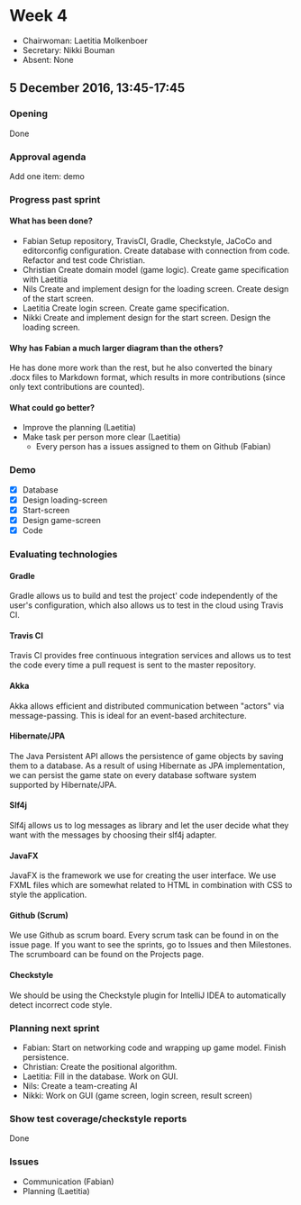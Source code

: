 # Week 4
- Chairwoman: Laetitia Molkenboer
- Secretary: Nikki Bouman
- Absent: None

## 5 December 2016, 13:45-17:45
### Opening
Done

### Approval agenda
Add one item: demo

### Progress past sprint
#### What has been done?
- Fabian
  Setup repository, TravisCI, Gradle, Checkstyle, JaCoCo and editorconfig 
  configuration. Create database with connection from code. Refactor and test
  code Christian.
- Christian
  Create domain model (game logic). Create game specification with Laetitia
- Nils
  Create and implement design for the loading screen. Create design of the 
  start screen.
- Laetitia
  Create login screen. Create game specification.
- Nikki
  Create and implement design for the start screen. Design the loading screen.

#### Why has Fabian a much larger diagram than the others?
He has done more work than the rest, but he also converted the binary .docx files
to Markdown format, which results in more contributions (since only text 
contributions are counted).

#### What could go better?
- Improve the planning (Laetitia)
- Make task per person more clear (Laetitia)
	* Every person has a issues assigned to them on Github (Fabian)

### Demo
- [x] Database
- [x] Design loading-screen
- [x] Start-screen
- [x] Design game-screen
- [x] Code

### Evaluating technologies
#### Gradle
Gradle allows us to build and test the project' code independently of the user's
configuration, which also allows us to test in the cloud using Travis CI.

#### Travis CI
Travis CI provides free continuous integration services and allows us to test
the code every time a pull request is sent to the master repository.

#### Akka
Akka allows efficient and distributed communication between "actors" via 
message-passing. This is ideal for an event-based architecture.

#### Hibernate/JPA
The Java Persistent API allows the persistence of game objects by saving them to
a database. As a result of using Hibernate as JPA implementation, we can persist
the game state on every database software system supported by Hibernate/JPA.

#### Slf4j
Slf4j allows us to log messages as library and let the user decide what they
want with the messages by choosing their slf4j adapter.

#### JavaFX
JavaFX is the framework we use for creating the user interface. We use FXML files
which are somewhat related to HTML in combination with CSS to style the application.

#### Github (Scrum)
We use Github as scrum board. Every scrum task can be found in on the issue page.
If you want to see the sprints, go to Issues and then Milestones. The scrumboard
can be found on the Projects page.

#### Checkstyle
We should be using the Checkstyle plugin for IntelliJ IDEA to automatically
detect incorrect code style.

### Planning next sprint
- Fabian: Start on networking code and wrapping up game model. Finish persistence.
- Christian: Create the positional algorithm.
- Laetitia: Fill in the database. Work on GUI.
- Nils: Create a team-creating AI
- Nikki: Work on GUI (game screen, login screen, result screen)

### Show test coverage/checkstyle reports
Done

### Issues
- Communication (Fabian)
- Planning (Laetitia)

